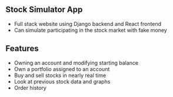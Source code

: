 ## Stock Simulator App

- Full stack website using Django backend and React frontend
- Can simulate participating in the stock market with fake money

## Features

- Owning an account and modifying starting balance
- Own a portfolio assigned to an account
- Buy and sell stocks in nearly real time
- Look at previous stock data and graphs
- Order history
